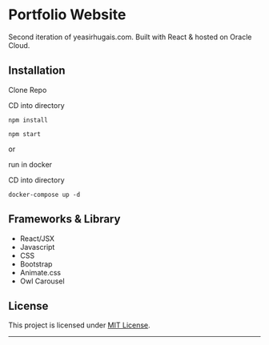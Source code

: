 
# Portfolio Website
Second iteration of yeasirhugais.com. Built with React & hosted on Oracle Cloud.

## Installation
Clone Repo

CD into directory

```
npm install
```

```
npm start
```

or

run in docker

CD into directory

```
docker-compose up -d
```
## Frameworks & Library
* React/JSX
* Javascript
* CSS
* Bootstrap
* Animate.css
* Owl Carousel

## License
This project is licensed under [MIT License](https://choosealicense.com/licenses/).
***

